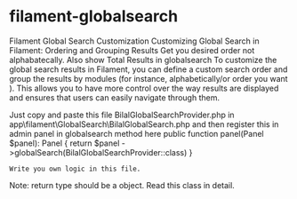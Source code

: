 # filament-globalsearch
Filament Global Search Customization 
Customizing Global Search in Filament: Ordering and Grouping Results
Get you desired order not alphabatecally. Also show Total Results in globalsearch
To customize the global search results in Filament, you can define a custom search order and group the results by modules (for instance, alphabetically/or order you want ). This allows you to have more control over the way results are displayed and ensures that users can easily navigate through them.

Just copy and paste this file BilalGlobalSearchProvider.php in app\filament\GlobalSearch\BilalGlobalSearch.php
and then register this in admin panel in globalsearch method here
 public function panel(Panel $panel): Panel
    {
        return $panel
            ->globalSearch(BilalGlobalSearchProvider::class)
    }

    Write you own logic in this file.
    
Note: return type should be a object. Read this class in detail.

            
